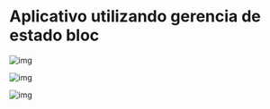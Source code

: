 # Aplicativo utilizando gerencia de estado bloc

![img](https://i.imgur.com/gTFxg1Y.png)

![img](https://i.imgur.com/1DdPguZ.png)

![img](https://i.imgur.com/jQrVQzV.png)